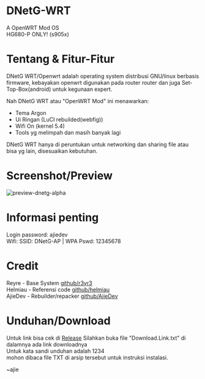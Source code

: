 # DNetG-WRT
A OpenWRT Mod OS <br />
HG680-P ONLY! (s905x)

# Tentang & Fitur-Fitur
DNetG WRT/Openwrt adalah operating system distribusi GNU/linux berbasis firmware, kebayakan openwrt digunakan pada router router dan juga Set-Top-Box(android) untuk kegunaan expert. <br />

Nah DNetG WRT atau "OpenWRT Mod" ini menawarkan:

- Tema Argon
- Ui Ringan (LuCI rebuilded(webfig))
- Wifi On (kernel 5.4)
- Tools yg melimpah dan masih banyak lagi


DNetG WRT hanya di peruntukan untuk networking dan sharing file atau bisa yg lain, disesuaikan kebutuhan.

# Screenshot/Preview
![preview-dnetg-alpha](https://github.com/AjieDevCorp-Limited/DNetG-WRT/assets/86506499/2d10f32a-e211-453a-956c-b03f256ec41d)
# Informasi penting
 
Login password: ajiedev <br />
Wifi: SSID: DNetG-AP | WPA Pswd: 12345678

# Credit

Reyre - Base System [github/r3yr3](https://github.com/r3yr3) <br />
Helmiau - Referensi code [github/helmiau](https://github.com/helmiau) <br />
AjieDev - Rebuilder/repacker [github/AjieDev](https://github.com/AjieDevCorp-Limited) <br />


# Unduhan/Download

Untuk link bisa cek di [Release](https://github.com/AjieDevCorp-Limited/DNetG-WRT/releases) Silahkan buka file "Download.Link.txt" di dalamnya ada link downloadnya <br />
Untuk kata sandi unduhan adalah 1234 <br />
mohon dibaca file TXT di arsip tersebut untuk instruksi instalasi. <br />


~ajie
